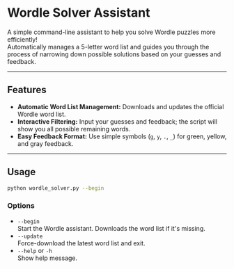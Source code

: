 # Wordle Solver Assistant

A simple command-line assistant to help you solve Wordle puzzles more efficiently!  
Automatically manages a 5-letter word list and guides you through the process of narrowing down possible solutions based on your guesses and feedback.

---

## Features

- **Automatic Word List Management:** Downloads and updates the official Wordle word list.
- **Interactive Filtering:** Input your guesses and feedback; the script will show you all possible remaining words.
- **Easy Feedback Format:** Use simple symbols (`g`, `y`, `.`, `_`) for green, yellow, and gray feedback.

---

## Usage

```sh
python wordle_solver.py --begin
```

### Options

- `--begin`  
  Start the Wordle assistant. Downloads the word list if it's missing.
- `--update`  
  Force-download the latest word list and exit.
- `--help` or `-h`  
  Show help message.
